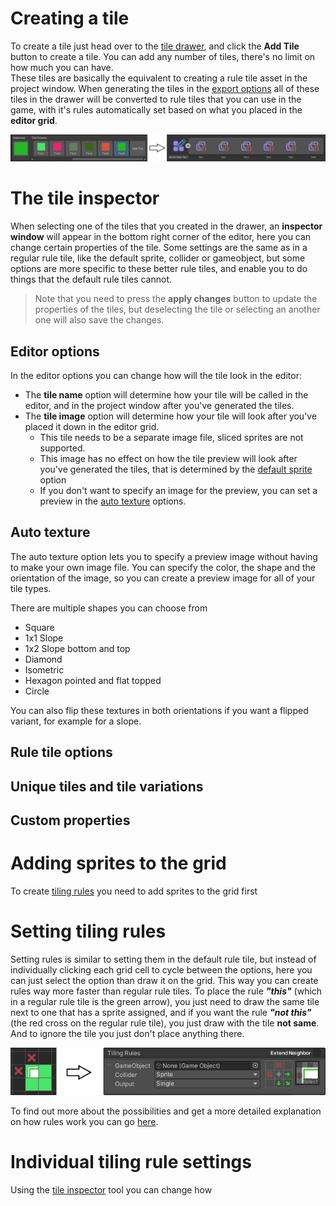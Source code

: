 # <!-- {docsify-ignore} -->

# Creating a tile

To create a tile just head over to the [tile drawer](./better-rule-tiles/get-started?id=the-tile-drawer), and click the **Add Tile** button to create a tile. You can add any number of tiles, there's no limit on how much you can have.<br>
These tiles are basically the equivalent to creating a rule tile asset in the project window. When generating the tiles in the [export options](./better-rule-tiles/get-started?id=the-editor-settings) all of these tiles in the drawer will be converted to rule tiles that you can use in the game, with it's rules automatically set based on what you placed in the **editor grid**.

![Convert Tiles](./images/tiles-convert.png)

# The tile inspector

When selecting one of the tiles that you created in the drawer, an **inspector window** will appear in the bottom right corner of the editor, here you can change certain properties of the tile. Some settings are the same as in a regular rule tile, like the default sprite, collider or gameobject, but some options are more specific to these better rule tiles, and enable you to do things that the default rule tiles cannot.

> Note that you need to press the **apply changes** button to update the properties of the tiles, but deselecting the tile or selecting an another one will also save the changes.

## Editor options

In the editor options you can change how will the tile look in the editor:
- The **tile name** option will determine how your tile will be called in the editor, and in the project window after you've generated the tiles.
- The **tile image** option will determine how your tile will look after you've placed it down in the editor grid. 
  - This tile needs to be a separate image file, sliced sprites are not supported. 
  - This image has no effect on how the tile preview will look after you've generated the tiles, that is determined by the [default sprite](./better-rule-tiles/tile-creation?id=rule-tile-options) option
  - If you don't want to specify an image for the preview, you can set a preview in the [auto texture](./better-rule-tiles/tile-creation?id=auto-texture) options.

## Auto texture

The auto texture option lets you to specify a preview image without having to make your own image file. You can specify the color, the shape and the orientation of the image, so you can create a preview image for all of your tile types.

There are multiple shapes you can choose from
- Square
- 1x1 Slope
- 1x2 Slope bottom and top
- Diamond
- Isometric
- Hexagon pointed and flat topped
- Circle

You can also flip these textures in both orientations if you want a flipped variant, for example for a slope.

## Rule tile options

## Unique tiles and tile variations

## Custom properties

# Adding sprites to the grid

To create [tiling rules](./better-rule-tiles/tile-creation?id=setting-tiling-rules) you need to add sprites to the grid first

# Setting tiling rules

Setting rules is similar to setting them in the default rule tile, but instead of individually clicking each grid cell to cycle between the options, here you can just select the option than draw it on the grid. This way you can create rules way more faster than regular rule tiles. To place the rule ***"this"*** (which in a regular rule tile is the green arrow), you just need to draw the same tile next to one that has a sprite assigned, and if you want the rule ***"not this"*** (the red cross on the regular rule tile), you just draw with the tile **not same**. And to ignore the tile you just don't place anything there.

![Grid To Rules](./images/grid-to-rules.png)

To find out more about the possibilities and get a more detailed explanation on how rules work you can go [here](./better-rule-tiles/rules).

# Individual tiling rule settings

Using the [tile inspector](./better-rule-tiles/get-started?id=toolbar) tool you can change how 